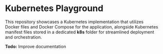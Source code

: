 # Kubernetes Playground

This repository showcases a Kubernetes implementation that utilizes Docker files and Docker Compose for the application, alongside Kubernetes manifest files stored in a dedicated **k8s** folder for streamlined deployment and orchestration.

**Todo:** Improve documentation
